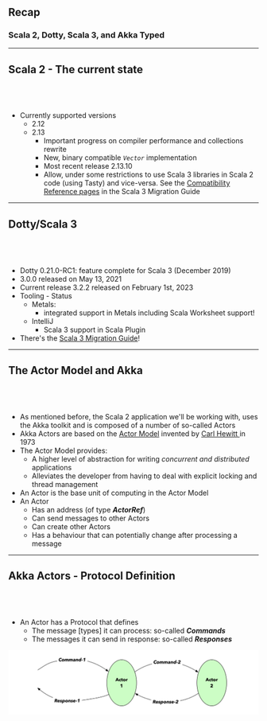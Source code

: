<!-- .slide: data-background-color="#781010" data-background-image="images/bg-reveal.ps.png" -->

[//]: # (The following is a hack to move the slide H2 section down)
## &#173;
## &#173;
## &#173;
## &#173;
## Recap
### Scala 2, Dotty, Scala 3, and Akka Typed

---

## Scala 2 - The current state
## &#173;

* Currently supported versions
    * 2.12
    * 2.13
        * Important progress on compiler performance and collections rewrite
        * New, binary compatible *`Vector`* implementation
        * Most recent release 2.13.10
        * Allow, under some restrictions to use Scala 3 libraries in Scala 2 code (using Tasty) and vice-versa. See the [Compatibility Reference pages](https://docs.scala-lang.org/scala3/guides/migration/compatibility-intro.html) in the Scala 3 Migration Guide

---

## Dotty/Scala 3
## &#173;

* Dotty 0.21.0-RC1: feature complete for Scala 3 (December 2019)
* 3.0.0 released on May 13, 2021
* Current release 3.2.2 released on February 1st, 2023 
* Tooling - Status
    * Metals:
        * integrated support in Metals including Scala Worksheet support!
    * IntelliJ
        * Scala 3 support in Scala Plugin
* There's the [Scala 3 Migration Guide](https://docs.scala-lang.org/scala3/guides/migration/compatibility-intro.html)!

---

## The Actor Model and Akka
## &#173;

* As mentioned before, the Scala 2 application we'll be working with, uses the Akka toolkit and is composed of a number of so-called Actors
* Akka Actors are based on the [Actor Model](https://en.wikipedia.org/wiki/Actor_model) invented by [Carl Hewitt ](https://en.wikipedia.org/wiki/Actor_model)in 1973
* The Actor Model provides:
    * A higher level of abstraction for writing *concurrent and distributed* applications
    * Alleviates the developer from having to deal with explicit locking and thread management
* An Actor is the base unit of computing in the Actor Model
* An Actor
    * Has an address (of type ***ActorRef***)
    * Can send messages to other Actors
    * Can create other Actors
    * Has a behaviour that can potentially change after processing a message

---

## Akka Actors - Protocol Definition
## &#173;

* An Actor has a Protocol that defines
    * The message [types] it can process: so-called ***Commands***
    * The messages it can send in response: so-called ***Responses***

![Actor protocol](images/Actor-protocol.png "Actor-protocol")

